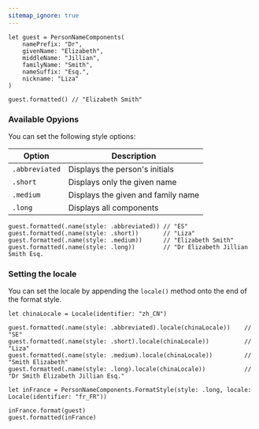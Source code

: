 ```yaml
---
sitemap_ignore: true
---
```

<pre class="splash"><code><span class="keyword token">let</span> guest = <span class="type token">PersonNameComponents</span>(
    namePrefix: <span class="string token">"Dr"</span>,
    givenName: <span class="string token">"Elizabeth"</span>,
    middleName: <span class="string token">"Jillian"</span>,
    familyName: <span class="string token">"Smith"</span>,
    nameSuffix: <span class="string token">"Esq."</span>,
    nickname: <span class="string token">"Liza"</span>
)

guest.<span class="call token">formatted</span>() <span class="comment token">// "Elizabeth Smith"</span></code></pre>

### Available Opyions

You can set the following style options:

| Option         | Description                        |
| -------------- | ---------------------------------- |
| `.abbreviated` | Displays the person's initials     |
| `.short`       | Displays only the given name       |
| `.medium`      | Displays the given and family name |
| `.long`        | Displays all components            | 

<pre class="splash"><code>guest.<span class="call token">formatted</span>(.<span class="call token">name</span>(style: .<span class="dotAccess token">abbreviated</span>)) <span class="comment token">// "ES"</span>
guest.<span class="call token">formatted</span>(.<span class="call token">name</span>(style: .<span class="dotAccess token">short</span>))       <span class="comment token">// "Liza"</span>
guest.<span class="call token">formatted</span>(.<span class="call token">name</span>(style: .<span class="dotAccess token">medium</span>))      <span class="comment token">// "Elizabeth Smith"</span>
guest.<span class="call token">formatted</span>(.<span class="call token">name</span>(style: .<span class="dotAccess token">long</span>))        <span class="comment token">// "Dr Elizabeth Jillian Smith Esq.</span></code></pre>

### Setting the locale

You can set the locale by appending the `locale()` method onto the end of the format style.

<pre class="splash"><code><span class="keyword token">let</span> chinaLocale = <span class="type token">Locale</span>(identifier: <span class="string token">"zh_CN"</span>)

guest.<span class="call token">formatted</span>(.<span class="call token">name</span>(style: .<span class="dotAccess token">abbreviated</span>).<span class="call token">locale</span>(chinaLocale))    <span class="comment token">// "SE"</span>
guest.<span class="call token">formatted</span>(.<span class="call token">name</span>(style: .<span class="dotAccess token">short</span>).<span class="call token">locale</span>(chinaLocale))          <span class="comment token">// "Liza"</span>
guest.<span class="call token">formatted</span>(.<span class="call token">name</span>(style: .<span class="dotAccess token">medium</span>).<span class="call token">locale</span>(chinaLocale))         <span class="comment token">// "Smith Elizabeth"</span>
guest.<span class="call token">formatted</span>(.<span class="call token">name</span>(style: .<span class="dotAccess token">long</span>).<span class="call token">locale</span>(chinaLocale))           <span class="comment token">// "Dr Smith Elizabeth Jillian Esq."</span>

<span class="keyword token">let</span> inFrance = <span class="type token">PersonNameComponents</span>.<span class="type token">FormatStyle</span>(style: .<span class="dotAccess token">long</span>, locale: <span class="type token">Locale</span>(identifier: <span class="string token">"fr_FR"</span>))

inFrance.<span class="call token">format</span>(guest)
guest.<span class="call token">formatted</span>(inFrance)</code></pre>


